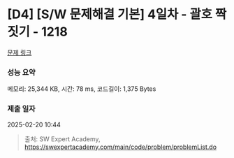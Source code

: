 # [D4] [S/W 문제해결 기본] 4일차 - 괄호 짝짓기 - 1218 

[문제 링크](https://swexpertacademy.com/main/code/problem/problemDetail.do?contestProbId=AV14eWb6AAkCFAYD) 

### 성능 요약

메모리: 25,344 KB, 시간: 78 ms, 코드길이: 1,375 Bytes

### 제출 일자

2025-02-20 10:44



> 출처: SW Expert Academy, https://swexpertacademy.com/main/code/problem/problemList.do
